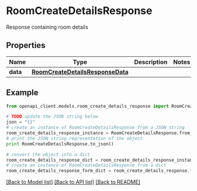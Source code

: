 # RoomCreateDetailsResponse

Response containing room details

## Properties
Name | Type | Description | Notes
------------ | ------------- | ------------- | -------------
**data** | [**RoomCreateDetailsResponseData**](RoomCreateDetailsResponseData.md) |  | 

## Example

```python
from openapi_client.models.room_create_details_response import RoomCreateDetailsResponse

# TODO update the JSON string below
json = "{}"
# create an instance of RoomCreateDetailsResponse from a JSON string
room_create_details_response_instance = RoomCreateDetailsResponse.from_json(json)
# print the JSON string representation of the object
print RoomCreateDetailsResponse.to_json()

# convert the object into a dict
room_create_details_response_dict = room_create_details_response_instance.to_dict()
# create an instance of RoomCreateDetailsResponse from a dict
room_create_details_response_form_dict = room_create_details_response.from_dict(room_create_details_response_dict)
```
[[Back to Model list]](../README.md#documentation-for-models) [[Back to API list]](../README.md#documentation-for-api-endpoints) [[Back to README]](../README.md)



